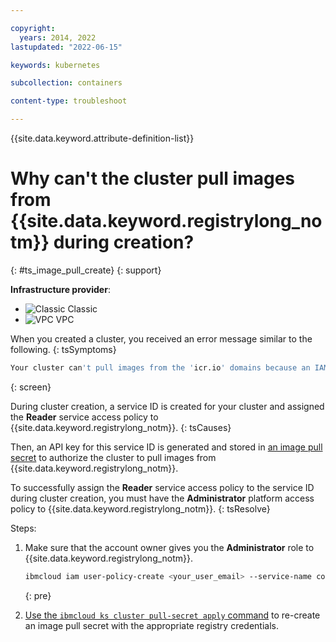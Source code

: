 ```yaml
---

copyright: 
  years: 2014, 2022
lastupdated: "2022-06-15"

keywords: kubernetes

subcollection: containers

content-type: troubleshoot

---
```


{{site.data.keyword.attribute-definition-list}}



# Why can't the cluster pull images from {{site.data.keyword.registrylong_notm}} during creation?
{: #ts_image_pull_create}
{: support}

**Infrastructure provider**:
* ![Classic](../icons/classic.svg "Classic") Classic
* ![VPC](../icons/vpc.svg "VPC") VPC


When you created a cluster, you received an error message similar to the following.
{: tsSymptoms}


```sh
Your cluster can't pull images from the 'icr.io' domains because an IAM access policy could not be created. Make sure that you have the IAM Administrator platform access role to. Then, create an image pull secret with IAM credentials to the registry by running 'ibmcloud ks cluster pull-secret apply'.
```
{: screen}


During cluster creation, a service ID is created for your cluster and assigned the **Reader** service access policy to {{site.data.keyword.registrylong_notm}}.
{: tsCauses}

Then, an API key for this service ID is generated and stored in [an image pull secret](/docs/containers?topic=containers-registry#cluster_registry_auth) to authorize the cluster to pull images from {{site.data.keyword.registrylong_notm}}.

To successfully assign the **Reader** service access policy to the service ID during cluster creation, you must have the **Administrator** platform access policy to {{site.data.keyword.registrylong_notm}}.
{: tsResolve}

Steps:
1. Make sure that the account owner gives you the **Administrator** role to {{site.data.keyword.registrylong_notm}}.
    ```sh
    ibmcloud iam user-policy-create <your_user_email> --service-name container-registry --roles Administrator
    ```
    {: pre}

2. [Use the `ibmcloud ks cluster pull-secret apply` command](/docs/containers?topic=containers-kubernetes-service-cli#cs_cluster_pull_secret_apply) to re-create an image pull secret with the appropriate registry credentials.







